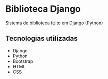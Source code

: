# Biblioteca Django
 Sistema de biblioteca feito em Django (Python)
 
## Tecnologias utilizadas 
<ul>
    <li>Django</li>
    <li>Python</li>
    <li>Bootstrap</li>
    <li>HTML</li> 
    <li>CSS</li> 
</ul>